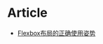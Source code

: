 Article
===============

* [Flexbox布局的正确使用姿势](https://github.com/Leechikit/article/blob/master/flexbox/flexbox.md)